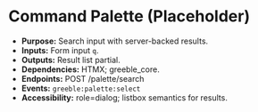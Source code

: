 # Command Palette (Placeholder)
- **Purpose:** Search input with server-backed results.
- **Inputs:** Form input `q`.
- **Outputs:** Result list partial.
- **Dependencies:** HTMX; greeble_core.
- **Endpoints:** POST /palette/search
- **Events:** `greeble:palette:select`
- **Accessibility:** role=dialog; listbox semantics for results.
